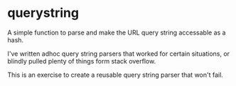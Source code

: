querystring
===========

A simple function to parse and make the URL query string accessable as a hash.

I've written adhoc query string parsers that worked for certain situations, or blindly pulled plenty of things form stack overflow.

This is an exercise to create a reusable query string parser that won't fail.
